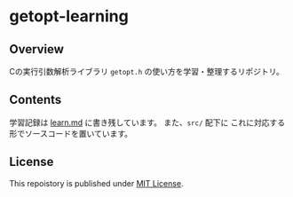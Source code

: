 # getopt-learning

## Overview

Cの実行引数解析ライブラリ `getopt.h` の使い方を学習・整理するリポジトリ。

## Contents

学習記録は [learn.md](learn.md) に書き残しています。 また、`src/` 配下に これに対応する形でソースコードを置いています。

## License

This repoistory is published under [MIT License](LICENSE).
